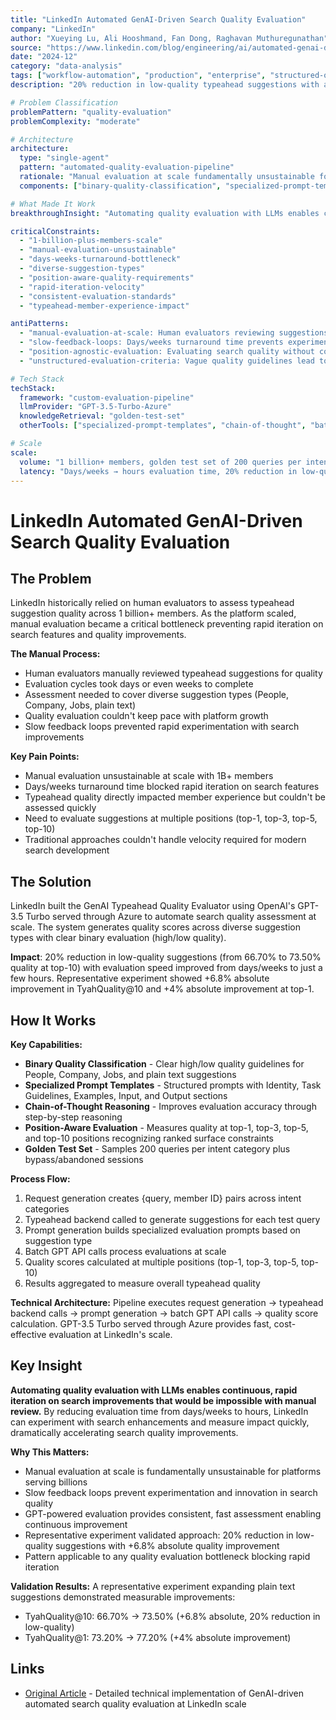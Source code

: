 ```yaml
---
title: "LinkedIn Automated GenAI-Driven Search Quality Evaluation"
company: "LinkedIn"
author: "Xueying Lu, Ali Hooshmand, Fan Dong, Raghavan Muthuregunathan"
source: "https://www.linkedin.com/blog/engineering/ai/automated-genai-driven-search-quality-evaluation"
date: "2024-12"
category: "data-analysis"
tags: ["workflow-automation", "production", "enterprise", "structured-output"]
description: "20% reduction in low-quality typeahead suggestions with automated evaluation reducing assessment time from days/weeks to hours using GPT-powered quality scoring"

# Problem Classification
problemPattern: "quality-evaluation"
problemComplexity: "moderate"

# Architecture
architecture:
  type: "single-agent"
  pattern: "automated-quality-evaluation-pipeline"
  rationale: "Manual evaluation at scale fundamentally unsustainable for platform serving 1B+ members - automated GPT-powered pipeline reduces assessment time from days/weeks to hours enabling continuous iteration; specialized prompt templates with Identity, Task Guidelines, Examples, Input, and Output sections provide clear binary quality classification; chain-of-thought reasoning improves evaluation accuracy; position-aware evaluation (top-1, top-3, top-5, top-10) recognizes ranked surface constraints; batch API calls process evaluations at scale; golden test set (200 queries per intent category) ensures representative coverage"
  components: ["binary-quality-classification", "specialized-prompt-templates", "chain-of-thought-reasoning", "position-aware-evaluation", "golden-test-set", "batch-api-processing", "typeahead-backend-integration"]

# What Made It Work
breakthroughInsight: "Automating quality evaluation with LLMs enables continuous, rapid iteration on search improvements that would be impossible with manual review - by reducing evaluation time from days/weeks to hours, LinkedIn can experiment with search enhancements and measure impact quickly, dramatically accelerating search quality improvements; slow feedback loops prevent experimentation and innovation, but GPT-powered evaluation provides consistent, fast assessment enabling continuous improvement at platform scale serving billions"

criticalConstraints:
  - "1-billion-plus-members-scale"
  - "manual-evaluation-unsustainable"
  - "days-weeks-turnaround-bottleneck"
  - "diverse-suggestion-types"
  - "position-aware-quality-requirements"
  - "rapid-iteration-velocity"
  - "consistent-evaluation-standards"
  - "typeahead-member-experience-impact"

antiPatterns:
  - "manual-evaluation-at-scale: Human evaluators reviewing suggestions for 1B+ member platform cannot keep pace with platform growth and blocks rapid iteration on search features - manual assessment fundamentally unsustainable, requiring days/weeks per evaluation cycle"
  - "slow-feedback-loops: Days/weeks turnaround time prevents experimentation with search improvements and quality enhancements - rapid iteration essential for modern search development, requiring hours not days for quality assessment"
  - "position-agnostic-evaluation: Evaluating search quality without considering ranking position (top-1 vs top-10) misses important nuances of user experience - position-aware metrics (TyahQuality@1, @3, @5, @10) recognize ranked surface constraints"
  - "unstructured-evaluation-criteria: Vague quality guidelines lead to inconsistent assessment - clear binary classification (high/low quality) with specialized prompts for different suggestion types (People, Company, Jobs, plain text) ensures standardized evaluation"

# Tech Stack
techStack:
  framework: "custom-evaluation-pipeline"
  llmProvider: "GPT-3.5-Turbo-Azure"
  knowledgeRetrieval: "golden-test-set"
  otherTools: ["specialized-prompt-templates", "chain-of-thought", "batch-API-processing", "typeahead-backend", "position-aware-metrics"]

# Scale
scale:
  volume: "1 billion+ members, golden test set of 200 queries per intent category plus bypass/abandoned sessions, diverse suggestion types (People, Company, Jobs, plain text)"
  latency: "Days/weeks → hours evaluation time, 20% reduction in low-quality suggestions (66.70% → 73.50% quality at top-10), representative experiment: +6.8% absolute TyahQuality@10 improvement, +4% absolute TyahQuality@1 improvement"
---
```


# LinkedIn Automated GenAI-Driven Search Quality Evaluation

## The Problem

LinkedIn historically relied on human evaluators to assess typeahead suggestion quality across 1 billion+ members. As the platform scaled, manual evaluation became a critical bottleneck preventing rapid iteration on search features and quality improvements.

**The Manual Process:**
- Human evaluators manually reviewed typeahead suggestions for quality
- Evaluation cycles took days or even weeks to complete
- Assessment needed to cover diverse suggestion types (People, Company, Jobs, plain text)
- Quality evaluation couldn't keep pace with platform growth
- Slow feedback loops prevented rapid experimentation with search improvements

**Key Pain Points:**
- Manual evaluation unsustainable at scale with 1B+ members
- Days/weeks turnaround time blocked rapid iteration on search features
- Typeahead quality directly impacted member experience but couldn't be assessed quickly
- Need to evaluate suggestions at multiple positions (top-1, top-3, top-5, top-10)
- Traditional approaches couldn't handle velocity required for modern search development

## The Solution

LinkedIn built the GenAI Typeahead Quality Evaluator using OpenAI's GPT-3.5 Turbo served through Azure to automate search quality assessment at scale. The system generates quality scores across diverse suggestion types with clear binary evaluation (high/low quality).

**Impact**: 20% reduction in low-quality suggestions (from 66.70% to 73.50% quality at top-10) with evaluation speed improved from days/weeks to just a few hours. Representative experiment showed +6.8% absolute improvement in TyahQuality@10 and +4% absolute improvement at top-1.

## How It Works

**Key Capabilities:**
- **Binary Quality Classification** - Clear high/low quality guidelines for People, Company, Jobs, and plain text suggestions
- **Specialized Prompt Templates** - Structured prompts with Identity, Task Guidelines, Examples, Input, and Output sections
- **Chain-of-Thought Reasoning** - Improves evaluation accuracy through step-by-step reasoning
- **Position-Aware Evaluation** - Measures quality at top-1, top-3, top-5, and top-10 positions recognizing ranked surface constraints
- **Golden Test Set** - Samples 200 queries per intent category plus bypass/abandoned sessions

**Process Flow:**
1. Request generation creates {query, member ID} pairs across intent categories
2. Typeahead backend called to generate suggestions for each test query
3. Prompt generation builds specialized evaluation prompts based on suggestion type
4. Batch GPT API calls process evaluations at scale
5. Quality scores calculated at multiple positions (top-1, top-3, top-5, top-10)
6. Results aggregated to measure overall typeahead quality

**Technical Architecture:** Pipeline executes request generation → typeahead backend calls → prompt generation → batch GPT API calls → quality score calculation. GPT-3.5 Turbo served through Azure provides fast, cost-effective evaluation at LinkedIn's scale.

## Key Insight

**Automating quality evaluation with LLMs enables continuous, rapid iteration on search improvements that would be impossible with manual review.** By reducing evaluation time from days/weeks to hours, LinkedIn can experiment with search enhancements and measure impact quickly, dramatically accelerating search quality improvements.

**Why This Matters:**
- Manual evaluation at scale is fundamentally unsustainable for platforms serving billions
- Slow feedback loops prevent experimentation and innovation in search quality
- GPT-powered evaluation provides consistent, fast assessment enabling continuous improvement
- Representative experiment validated approach: 20% reduction in low-quality suggestions with +6.8% absolute quality improvement
- Pattern applicable to any quality evaluation bottleneck blocking rapid iteration

**Validation Results:**
A representative experiment expanding plain text suggestions demonstrated measurable improvements:
- TyahQuality@10: 66.70% → 73.50% (+6.8% absolute, 20% reduction in low-quality)
- TyahQuality@1: 73.20% → 77.20% (+4% absolute improvement)

## Links

- [Original Article](https://www.linkedin.com/blog/engineering/ai/automated-genai-driven-search-quality-evaluation) - Detailed technical implementation of GenAI-driven automated search quality evaluation at LinkedIn scale
